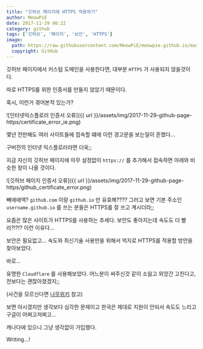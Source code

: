 ```yaml
---
title: "깃허브 페이지에 HTTPS 적용하기"
author: MeowPiE
date: 2017-11-29 06:22
category: github
tags: ['깃허브', '페이지', '보안', 'HTTPS']
image:
  path: https://raw.githubusercontent.com/MeowPiE/meowpie.github.io/master/assets/img/github_page.png
  copyright: GitHub
---
```


깃허브 페이지에서 커스텀 도메인을 사용한다면, 대부분 `HTTPS` 가 사용되지 않을것이다.

따로 HTTPS를 위한 인증서를 만들지 않았기 때문이다.

혹시, 이런거 겪어본적 있는가?

![인터넷익스플로러 인증서 오류]({{ url }}/assets/img/2017-11-29-github-page-https/certificate_error_ie.png)

몇년 전만해도 여러 사이트들에 접속할 떄에 이런 경고문을 보는일이 흔했다...

구버전의 인터넷 익스플로러라면 더욱;;

지금 자신의 깃허브 페이지에 아무 설정없이 `https://` 를 추가해서 접속하면 아래와 비슷한 창이 나올 것이다.

![깃허브 페이지 인증서 오류]({{ url }}/assets/img/2017-11-29-github-page-https/github_certificate_error.png)

빼애애액? `github.com` 이랑 `github.io` 만 유효해???? 그러고 보면 기본 주소인 `username.github.io` 를 쓰는 분들은 HTTPS를 잘 쓰고 계시더라;;

요즘은 많은 사이트가 HTTPS를 사용하는 추세다. 보안도 좋아지는데 속도도 더 빨라?!?!? 이런 이유다...

보안은 필요없고... 속도와 최신기술 사용만을 위해서 억지로 HTTPS를 적용할 방안을 찾아보았다.

바로...

유명한 `Cloudflare` 를 사용해보았다. 어느분이 써주신것 같이 소잃고 외앙간 고친다고, 전보다는 괜찮아졌겠지;;

(사건을 모르신다면 [나무위키](https://namu.wiki/w/Cloudflare/) 참고)

보면 아시겠지만 생각보다 심각한 문제이고 한국은 제대로 지원이 안되서 속도도 느리고 구글이 어쩌고저쩌고...

캐나다에 있으니 그냥 생각없이 가입했다.

Writing...!
